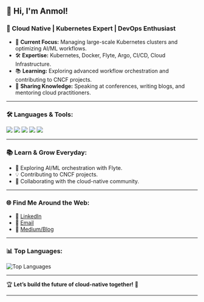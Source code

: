 ## 👋 Hi, I'm Anmol!  
### 🚀 Cloud Native | Kubernetes Expert | DevOps Enthusiast  

- 🎯 **Current Focus:** Managing large-scale Kubernetes clusters and optimizing AI/ML workflows.  
- 🛠️ **Expertise:** Kubernetes, Docker, Flyte, Argo, CI/CD, Cloud Infrastructure.  
- 📚 **Learning:** Exploring advanced workflow orchestration and contributing to CNCF projects.  
- 📝 **Sharing Knowledge:** Speaking at conferences, writing blogs, and mentoring cloud practitioners.  

---

### 🛠️ **Languages & Tools:**  
<p align="left">
  <img src="https://img.shields.io/badge/Kubernetes-326CE5?style=for-the-badge&logo=kubernetes&logoColor=white" />
  <img src="https://img.shields.io/badge/Docker-2496ED?style=for-the-badge&logo=docker&logoColor=white" />
  <img src="https://img.shields.io/badge/Flyte-FF9A00?style=for-the-badge" />
  <img src="https://img.shields.io/badge/GitHub_Actions-2088FF?style=for-the-badge&logo=github-actions&logoColor=white" />
  <img src="https://img.shields.io/badge/Python-3776AB?style=for-the-badge&logo=python&logoColor=white" />
</p>

---

### 📚 **Learn & Grow Everyday:**  
- 🌱 Exploring AI/ML orchestration with Flyte.  
- 💡 Contributing to CNCF projects.  
- 🤝 Collaborating with the cloud-native community.  

---

### 🌐 **Find Me Around the Web:**  
- 🔗 [LinkedIn](https://www.linkedin.com/in/anmolrai/)  
- 📧 [Email](mailto:itsrai.anmol@gmail.com)  
- 📝 [Medium/Blog](https://medium.com/@itsrai.anmol/ckad-exam-dos-and-don-ts-ad7d57fdb75f)  
---

### 📊 **Top Languages:**  
![Top Languages](https://github-readme-stats.vercel.app/api/top-langs/?username=byrant24&layout=compact&theme=radical)  

---

🏆 **Let’s build the future of cloud-native together!** 🚀

---
